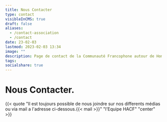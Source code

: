 ```yaml
---
title: Nous Contacter
type: contact
visibleInCMS: true
draft: false
aliases:
  - /contact-association
  - /contact
date: 23-02-03
lastmod: 2023-02-03 13:34
image: ""
description: Page de contact de la Communauté Francophone autour de Home Assistant (HACF) et de son Association.
tags:
socialshare: true
---
```

# Nous Contacter.

{{< quote "Il est toujours possible de nous joindre sur nos differents médias ou via mail a l'adresse ci-dessous.{{< mail >}}" "l'Equipe HACF" "center" >}}





